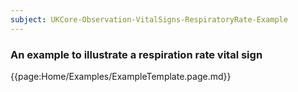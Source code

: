 ```yaml
---
subject: UKCore-Observation-VitalSigns-RespiratoryRate-Example
---
```

### An example to illustrate a respiration rate vital sign

{{page:Home/Examples/ExampleTemplate.page.md}}